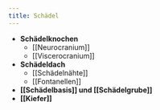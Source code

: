 ```yaml
---
title: Schädel
---
```

- **Schädelknochen**
	- [[Neurocranium]]
	- [[Viscerocranium]]
- **Schädeldach**
	- [[Schädelnähte]]
	- [[Fontanellen]]
- **[[Schädelbasis]] und [[Schädelgrube]]**
- **[[Kiefer]]**